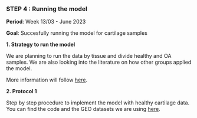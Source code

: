 ### STEP 4 : Running the model

**Period**: Week 13/03 - June 2023

**Goal**: Succesfully running the model for cartilage samples


**1. Strategy to run the model**

We are planning to run the data by tissue and divide healthy and OA samples.
We are also looking into the literature on how other groups applied the model.

More information will follow [here](https://github.com/ssaafi/OA_GWAS/blob/main/step_3/strategy.md).

**2. Protocol 1**

Step by step procedure to implement the model with healthy cartilage data.
You can find the code and the GEO datasets we are using [here](https://github.com/ssaafi/OA_GWAS/blob/main/step_4/Protocol_1.md).
